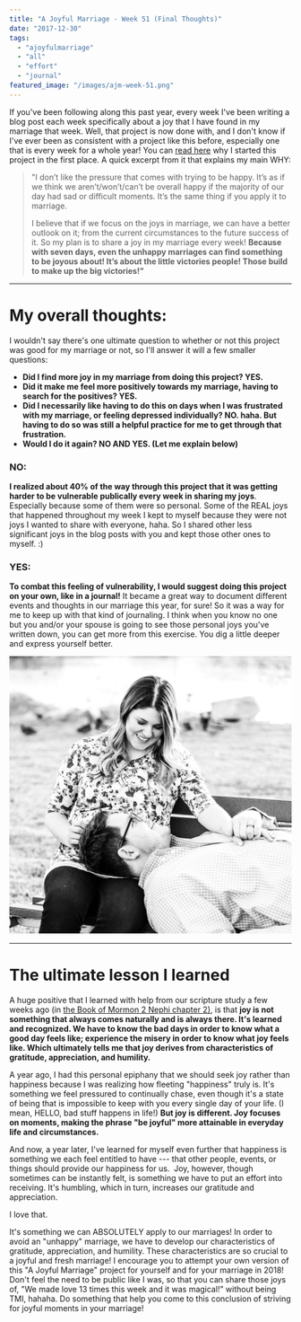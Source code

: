 ```yaml
---
title: "A Joyful Marriage - Week 51 (Final Thoughts)"
date: "2017-12-30"
tags:
  - "ajoyfulmarriage"
  - "all"
  - "effort"
  - "journal"
featured_image: "/images/ajm-week-51.png"
---
```


If you've been following along this past year, every week I've been writing a blog post each week specifically about a joy that I have found in my marriage that week. Well, that project is now done with, and I don't know if I've ever been as consistent with a project like this before, especially one that is every week for a whole year! You can [read here](https://freshlymarried.com/ajoyfulmarriage-week-1/) why I started this project in the first place. A quick excerpt from it that explains my main WHY:

> "I don’t like the pressure that comes with trying to be happy. It’s as if we think we aren’t/won’t/can’t be overall happy if the majority of our day had sad or difficult moments. It’s the same thing if you apply it to marriage.
> 
> I believe that if we focus on the joys in marriage, we can have a better outlook on it; from the current circumstances to the future success of it. So my plan is to share a joy in my marriage every week! **Because with seven days, even the unhappy marriages can find something to be joyous about! It’s about the little victories people! Those build to make up the big victories!"**

* * *

# My overall thoughts:

I wouldn't say there's one ultimate question to whether or not this project was good for my marriage or not, so I'll answer it will a few smaller questions:

- **Did I find more joy in my marriage from doing this project? YES.**
- **Did it make me feel more positively towards my marriage, having to search for the positives? YES.**
- **Did I necessarily like having to do this on days when I was frustrated with my marriage, or feeling depressed individually? NO. haha. But having to do so was still a helpful practice for me to get through that frustration.**
- **Would I do it again? NO AND YES. (Let me explain below)**

### NO:

**I realized about 40% of the way through this project that it was getting harder to be vulnerable publically every week in sharing my joys**. Especially because some of them were so personal. Some of the REAL joys that happened throughout my week I kept to myself because they were not joys I wanted to share with everyone, haha. So I shared other less significant joys in the blog posts with you and kept those other ones to myself. :)

### YES:

**To combat this feeling of vulnerability, I would suggest doing this project on your own, like in a journal!** It became a great way to document different events and thoughts in our marriage this year, for sure! So it was a way for me to keep up with that kind of journaling. I think when you know no one but you and/or your spouse is going to see those personal joys you've written down, you can get more from this exercise. You dig a little deeper and express yourself better.

![a joyful marriage, finding more joy, joy in 2017, finding more joy in 2017, joyful projects, projects on joy, live joyfully, marriage advice, marriage help, lds newlyweds, newlywed help](/images/IMG_0091.jpg)

* * *

# The ultimate lesson I learned

A huge positive that I learned with help from our scripture study a few weeks ago (in [the Book of Mormon 2 Nephi chapter 2)](https://www.lds.org/scriptures/bofm/2-ne/2?lang=eng), is that **joy is not something that always comes naturally and is always there. It's learned and recognized. We have to know the bad days in order to know what a good day feels like; experience the misery in order to know what joy feels like. Which ultimately tells me that joy derives from characteristics of gratitude, appreciation, and humility.**

A year ago, I had this personal epiphany that we should seek joy rather than happiness because I was realizing how fleeting "happiness" truly is. It's something we feel pressured to continually chase, even though it's a state of being that is impossible to keep with you every single day of your life. (I mean, HELLO, bad stuff happens in life!) **But joy is different. Joy focuses on moments, making the phrase "be joyful" more attainable in everyday life and circumstances.**

And now, a year later, I've learned for myself even further that happiness is something we each feel entitled to have --- that other people, events, or things should provide our happiness for us.  Joy, however, though sometimes can be instantly felt, is something we have to put an effort into receiving. It's humbling, which in turn, increases our gratitude and appreciation.

I love that.

It's something we can ABSOLUTELY apply to our marriages! In order to avoid an "unhappy" marriage, we have to develop our characteristics of gratitude, appreciation, and humility. These characteristics are so crucial to a joyful and fresh marriage! I encourage you to attempt your own version of this "A Joyful Marriage" project for yourself and for your marriage in 2018! Don't feel the need to be public like I was, so that you can share those joys of, "We made love 13 times this week and it was magical!" without being TMI, hahaha. Do something that help you come to this conclusion of striving for joyful moments in your marriage!
